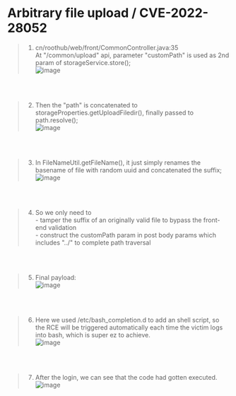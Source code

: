 # Arbitrary file upload / CVE-2022-28052

> 1. cn/roothub/web/front/CommonController.java:35<br>
At "/common/upload" api, parameter "customPath" is used as 2nd param of storageService.store();<br>
![image](https://user-images.githubusercontent.com/9525971/159516937-88f5a23f-fed6-42b1-bac2-675f37c4e6f6.png)

<br><br>
> 2. Then the "path" is concatenated to storageProperties.getUploadFiledir(), finally passed to path.resolve();<br>
![image](https://user-images.githubusercontent.com/9525971/159517821-df09bbbc-b1ce-42d6-897c-38cbaa83db75.png)<br>

<br><br>
> 3. In FileNameUtil.getFileName(), it just simply renames the basename of file with random uuid and concatenated the suffix;<br>
![image](https://user-images.githubusercontent.com/9525971/159519333-77f7b610-c87f-418c-8d06-a6e04097be92.png)

<br><br>
> 4. So we only need to <br>
    - tamper the suffix of an originally valid file to bypass the front-end validation<br>
    - construct the customPath param in post body params which includes "../" to complete path traversal

<br><br>
> 5. Final payload:<br>
![image](https://user-images.githubusercontent.com/9525971/159520998-5591227f-b74e-4271-8bb3-419da38a1236.png)

<br><br>
> 6. Here we used /etc/bash_completion.d to add an shell script, so the RCE will be triggered automatically each time the victim logs into bash, which is super ez to achieve.<br>
![image](https://user-images.githubusercontent.com/9525971/159522138-e92ac3d0-b85b-4afa-b40c-2a2f0205f200.png)


<br><br>
> 7. After the login, we can see that the code had gotten executed.<br>
![image](https://user-images.githubusercontent.com/9525971/159522100-25d84416-39c1-4697-b904-387714c72427.png)
